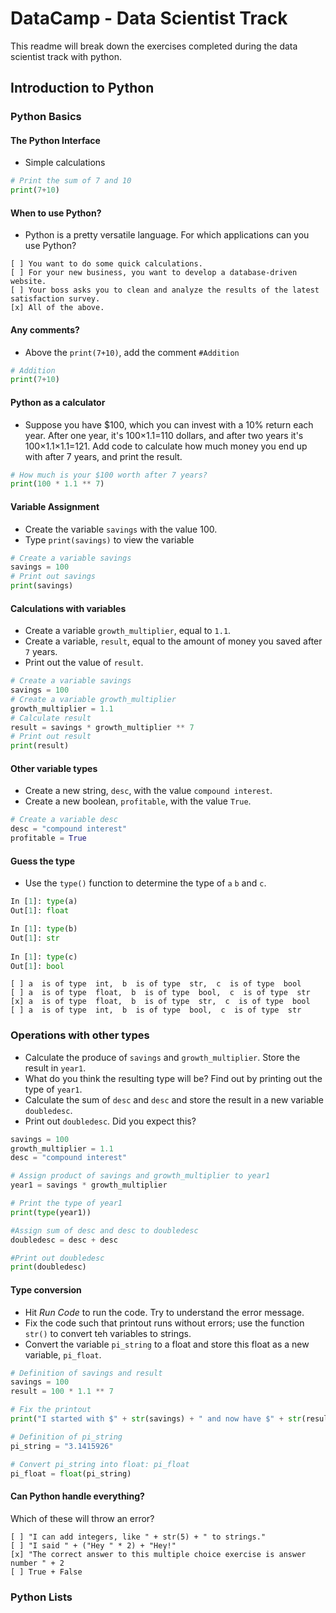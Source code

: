 # DataCamp - Data Scientist Track
This readme will break down the exercises completed during the data scientist track with python.

## Introduction to Python
### Python Basics
#### The Python Interface
* Simple calculations

``` Python
# Print the sum of 7 and 10
print(7+10)
```
#### When to use Python?
* Python is a pretty versatile language. For which applications can you use Python?
```
[ ] You want to do some quick calculations.
[ ] For your new business, you want to develop a database-driven website.
[ ] Your boss asks you to clean and analyze the results of the latest satisfaction survey.
[x] All of the above.
```
#### Any comments?
* Above the ``print(7+10)``, add the comment ``#Addition``
```Python
# Addition
print(7+10)
```
#### Python as a calculator
* Suppose you have $100, which you can invest with a 10% return each year. After one year, it's 100×1.1=110 dollars, and after two years it's 100×1.1×1.1=121. Add code to calculate how much money you end up with after 7 years, and print the result.
```python
# How much is your $100 worth after 7 years?
print(100 * 1.1 ** 7)
```
#### Variable Assignment
* Create the variable ``savings`` with the value 100.
* Type ``print(savings)`` to view the variable
```python
# Create a variable savings
savings = 100
# Print out savings
print(savings)
```
#### Calculations with variables
* Create a variable ``growth_multiplier``, equal to ``1.1``.
* Create a variable, ``result``, equal to the amount of money you saved after ``7`` years.
* Print out the value of ``result``.
```python
# Create a variable savings
savings = 100
# Create a variable growth_multiplier
growth_multiplier = 1.1
# Calculate result
result = savings * growth_multiplier ** 7
# Print out result
print(result)
```
#### Other variable types
* Create a new string, ``desc``, with the value ``compound interest``.
* Create a new boolean, ``profitable``, with the value ``True``.
```python
# Create a variable desc
desc = "compound interest"
profitable = True
```

#### Guess the type
* Use the ``type()`` function to determine the type of ``a`` ``b`` and ``c``.
```python
In [1]: type(a)
Out[1]: float

In [1]: type(b)
Out[1]: str
	
In [1]: type(c)
Out[1]: bool
```

```
[ ] a  is of type  int,  b  is of type  str,  c  is of type  bool
[ ] a  is of type  float,  b  is of type  bool,  c  is of type  str
[x] a  is of type  float,  b  is of type  str,  c  is of type  bool
[ ] a  is of type  int,  b  is of type  bool,  c  is of type  str
```
### Operations with other types
* Calculate the produce of ``savings`` and ``growth_multiplier``. Store the result in ``year1``.
* What do you think the resulting type will be? Find out by printing out the type of ``year1``.
* Calculate the sum of ``desc`` and ``desc`` and store the result in a new variable ``doubledesc``.
* Print out ``doubledesc``. Did you expect this?
```python
savings = 100
growth_multiplier = 1.1
desc = "compound interest"

# Assign product of savings and growth_multiplier to year1
year1 = savings * growth_multiplier

# Print the type of year1
print(type(year1))

#Assign sum of desc and desc to doubledesc
doubledesc = desc + desc

#Print out doubledesc
print(doubledesc)
```

#### Type conversion
* Hit _Run Code_ to run the code. Try to understand the error message.
* Fix the code such that printout runs without errors; use the function ``str()`` to convert teh variables to strings.
* Convert the variable ``pi_string`` to a float and store this float as a new variable, ``pi_float``.
```python
# Definition of savings and result
savings = 100
result = 100 * 1.1 ** 7

# Fix the printout
print("I started with $" + str(savings) + " and now have $" + str(result) + ", Awesome!")

# Definition of pi_string
pi_string = "3.1415926"

# Convert pi_string into float: pi_float
pi_float = float(pi_string)
```
#### Can Python handle everything?
Which of these will throw an error?
```
[ ] "I can add integers, like " + str(5) + " to strings."
[ ] "I said " + ("Hey " * 2) + "Hey!"
[x] "The correct answer to this multiple choice exercise is answer number " + 2
[ ] True + False
```

### Python Lists
